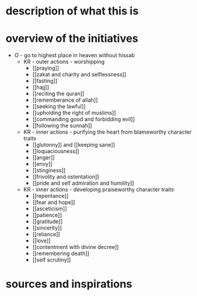 
# description of what this is

# overview of the initiatives 

- O - go to highest place in heaven without hissab
	- KR - outer actions - worshipping
		- [[praying]]
		- [[zakat and charity and selflessness]]
		- [[fasting]]
		- [[hajj]]
		- [[reciting the quran]]
		- [[rememberance of allah]]
		- [[seeking the lawful]]
		- [[upholding the right of muslims]]
		- [[commanding good and forbidding evil]]
		- [[following the sunnah]]
	- KR - inner actions - purifying the heart from blameworthy character traits
		- [[glutonny]] and [[keeping sane]]
		- [[loquaciousness]]
		- [[anger]]
		- [[envy]]
		- [[stinginess]]
		- [[frivolity and ostentation]]
		- [[pride and self admiration and humility]]
	- KR - inner actions - developing praiseworthy character traits
		- [[repentance]]
		- [[fear and hope]]
		- [[asceticism]]
		- [[patience]]
		- [[gratitude]]
		- [[sincerity]]
		- [[reliance]]
		- [[love]]
		- [[contentment with divine decree]]
		- [[remembering death]]
		- [[self scrutiny]]

# sources and inspirations